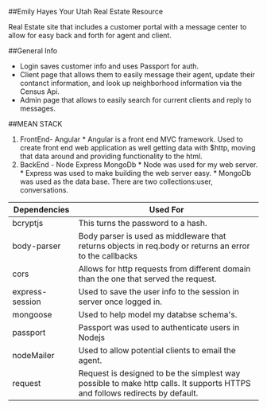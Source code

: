 ##Emily Hayes Your Utah Real Estate Resource

Real Estate site that includes a customer portal with a message center to allow for easy back and forth for agent and client. 

##General Info
* Login saves customer info and uses Passport for auth. 
* Client page that allows them to easily message their agent, update their contanct information, and look up neighborhood       information via the Census Api.
* Admin page that allows to easily search for current clients and reply to messages. 

##MEAN STACK
  1. FrontEnd- Angular
    * Angular is a front end MVC framework.  Used to create front end web application as well getting data with $http, moving       that data around and providing functionality to the html.
  2. BackEnd - Node Express MongoDb 
    * Node was used for my web server.
    * Express was used to make building the web server easy.
    * MongoDb was used as the data base. There are two collections:user, conversations.

|Dependencies     |Used For|
|-------------------|-------------------------------------------|
|bcryptjs           |This turns the password to a hash.|
|body-parser        |Body parser is used as middleware that returns objects in req.body or returns an error to the callbacks|
|cors               |Allows for http requests from different domain than the one that served the request.|
|express-session    |Used to save the user info to the session in server once logged in.|
|mongoose           |Used to help model my databse schema's.|
|passport           |Passport was used to authenticate users in Nodejs|
|nodeMailer         |Used to allow potential clients to email the agent.
|request            |Request is designed to be the simplest way possible to make http calls. It supports HTTPS and follows                        redirects by default.
